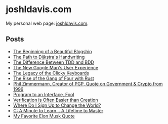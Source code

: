 joshldavis.com
==============

My personal web page: [joshldavis.com](http://joshldavis.com).

## Posts

- [The Beginning of a Beautiful Blogship](http://joshldavis.com/2013/05/11/beginning-of-a-beautiful-blogship/)
- [The Path to Dijkstra's Handwriting](http://joshldavis.com/2013/05/20/the-path-to-dijkstras-handwriting/)
- [The Difference Between TDD and BDD](http://joshldavis.com/2013/05/27/difference-between-tdd-and-bdd/)
- [The New Google Map's User Experience](http://joshldavis.com/2013/06/02/google-maps-new-user-experience/)
- [The Legacy of the Clicky Keyboards](http://joshldavis.com/2013/06/09/the-legacy-of-the-clicky-keyboards/)
- [The Rise of the Gang of Four with Rust](http://joshldavis.com/2013/06/16/the-rise-of-the-gang-of-four-with-rust/)
- [Phil Zimmermann, Creator of PGP, Quote on Government & Crypto from 1996](http://joshldavis.com/2013/06/22/phil-zimmerman-creator-of-pgp-quote-on-government-and-crypto-from-1996/)
- [Program to an Interface, Fool](http://joshldavis.com/2013/07/01/program-to-an-interface-fool/)
- [Verification is Often Easier than Creation](http://joshldavis.com/2013/07/07/verification-is-often-easier-than-creation/)
- [Where Do I Sign Up to Change the World?](http://joshldavis.com/2013/07/17/where-do-i-sign-up-to-change-the-world/)
- [C: A Minute to Learn... A Lifetime to Master](http://joshldavis.com/2013/07/24/c-a-minute-to-learn-a-lifetime-to-master/)
- [My Favorite Elon Musk Quote](http://joshldavis.com/2013/08/11/my-favorite-elon-musk-quote/)
